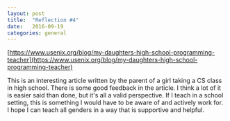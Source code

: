 ```yaml
---
layout: post
title:  "Reflection #4"
date:   2016-09-19
categories: general
---
```


[https://www.usenix.org/blog/my-daughters-high-school-programming-teacher](https://www.usenix.org/blog/my-daughters-high-school-programming-teacher)

This is an interesting article written by the parent of a girl taking a CS class in high school. There is some good feedback in the article. I think a lot of it is easier said than done, but it's all a valid perspective. If I teach in a school setting, this is something I would have to be aware of and actively work for. I hope I can teach all genders in a way that is supportive and helpful.
